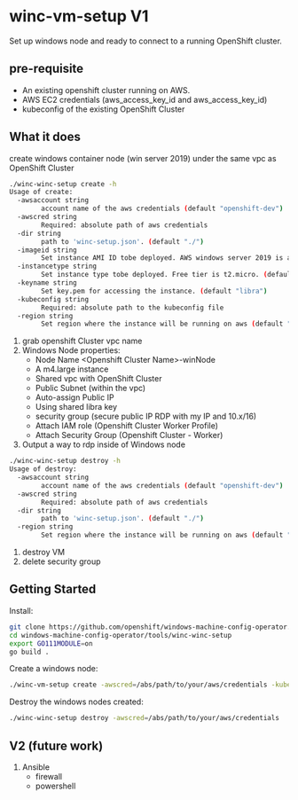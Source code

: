 # winc-vm-setup V1
Set up windows node and ready to connect to a running OpenShift cluster.

## pre-requisite
- An existing openshift cluster running on AWS.
- AWS EC2 credentials (aws_access_key_id and aws_access_key_id)
- kubeconfig of the existing OpenShift Cluster

## What it does
create windows container node (win server 2019) under the same vpc as OpenShift Cluster
```bash
./winc-winc-setup create -h
Usage of create:
  -awsaccount string
    	account name of the aws credentials (default "openshift-dev")
  -awscred string
    	Required: absolute path of aws credentials
  -dir string
    	path to 'winc-setup.json'. (default "./")
  -imageid string
    	Set instance AMI ID tobe deployed. AWS windows server 2019 is ami-04ca2d0801450d495. (default "ami-0943eb2c39917fc11")
  -instancetype string
    	Set instance type tobe deployed. Free tier is t2.micro. (default "m4.large")
  -keyname string
    	Set key.pem for accessing the instance. (default "libra")
  -kubeconfig string
    	Required: absolute path to the kubeconfig file
  -region string
    	Set region where the instance will be running on aws (default "us-east-1")
```

1. grab openshift Cluster vpc name 
2. Windows Node properties:
    - Node Name \<Openshift Cluster Name\>-winNode
    - A m4.large instance
    - Shared vpc with OpenShift Cluster
    - Public Subnet (within the vpc)
    - Auto-assign Public IP
    - Using shared libra key
    - security group (secure public IP RDP with my IP and 10.x/16)
    - Attach IAM role (Openshift Cluster Worker Profile)
    - Attach Security Group (Openshift Cluster - Worker)
3. Output a way to rdp inside of Windows node
```bash
./winc-winc-setup destroy -h
Usage of destroy:
  -awsaccount string
    	account name of the aws credentials (default "openshift-dev")
  -awscred string
    	Required: absolute path of aws credentials
  -dir string
    	path to 'winc-setup.json'. (default "./")
  -region string
    	Set region where the instance will be running on aws (default "us-east-1")
```
1. destroy VM
2. delete security group

## Getting Started
Install:
```bash
git clone https://github.com/openshift/windows-machine-config-operator.git
cd windows-machine-config-operator/tools/winc-winc-setup
export GO111MODULE=on
go build .
```
Create a windows node:
```bash
./winc-vm-setup create -awscred=/abs/path/to/your/aws/credentials -kubeconfig=/abs/path/to/your/kubeconfig
```
Destroy the windows nodes created:
```bash
./winc-winc-setup destroy -awscred=/abs/path/to/your/aws/credentials
```
## V2 (future work) 
1. Ansible
    - firewall
    - powershell
